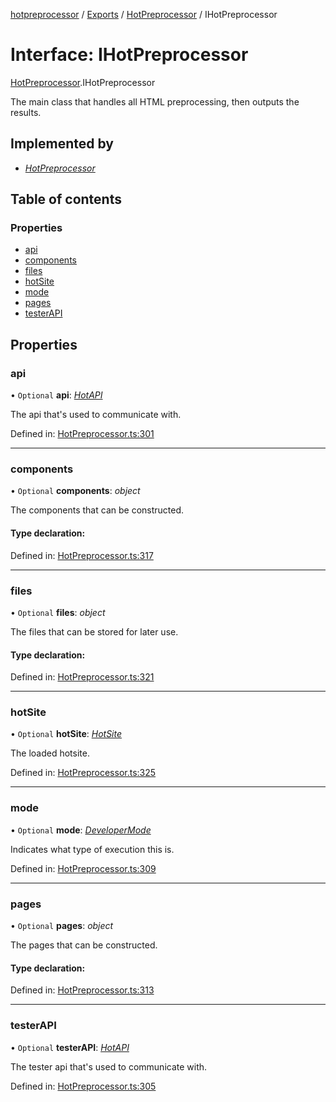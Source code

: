 [hotpreprocessor](../README.md) / [Exports](../modules.md) / [HotPreprocessor](../modules/hotpreprocessor.md) / IHotPreprocessor

# Interface: IHotPreprocessor

[HotPreprocessor](../modules/hotpreprocessor.md).IHotPreprocessor

The main class that handles all HTML preprocessing, then outputs the
results.

## Implemented by

* [*HotPreprocessor*](../classes/hotpreprocessor.hotpreprocessor-1.md)

## Table of contents

### Properties

- [api](hotpreprocessor.ihotpreprocessor.md#api)
- [components](hotpreprocessor.ihotpreprocessor.md#components)
- [files](hotpreprocessor.ihotpreprocessor.md#files)
- [hotSite](hotpreprocessor.ihotpreprocessor.md#hotsite)
- [mode](hotpreprocessor.ihotpreprocessor.md#mode)
- [pages](hotpreprocessor.ihotpreprocessor.md#pages)
- [testerAPI](hotpreprocessor.ihotpreprocessor.md#testerapi)

## Properties

### api

• `Optional` **api**: [*HotAPI*](../classes/hotapi.hotapi-1.md)

The api that's used to communicate with.

Defined in: [HotPreprocessor.ts:301](https://github.com/OurFreeLight/HotPreprocessor/blob/75bbcd5/src/HotPreprocessor.ts#L301)

___

### components

• `Optional` **components**: *object*

The components that can be constructed.

#### Type declaration:

Defined in: [HotPreprocessor.ts:317](https://github.com/OurFreeLight/HotPreprocessor/blob/75bbcd5/src/HotPreprocessor.ts#L317)

___

### files

• `Optional` **files**: *object*

The files that can be stored for later use.

#### Type declaration:

Defined in: [HotPreprocessor.ts:321](https://github.com/OurFreeLight/HotPreprocessor/blob/75bbcd5/src/HotPreprocessor.ts#L321)

___

### hotSite

• `Optional` **hotSite**: [*HotSite*](hotpreprocessor.hotsite.md)

The loaded hotsite.

Defined in: [HotPreprocessor.ts:325](https://github.com/OurFreeLight/HotPreprocessor/blob/75bbcd5/src/HotPreprocessor.ts#L325)

___

### mode

• `Optional` **mode**: [*DeveloperMode*](../enums/hot.developermode.md)

Indicates what type of execution this is.

Defined in: [HotPreprocessor.ts:309](https://github.com/OurFreeLight/HotPreprocessor/blob/75bbcd5/src/HotPreprocessor.ts#L309)

___

### pages

• `Optional` **pages**: *object*

The pages that can be constructed.

#### Type declaration:

Defined in: [HotPreprocessor.ts:313](https://github.com/OurFreeLight/HotPreprocessor/blob/75bbcd5/src/HotPreprocessor.ts#L313)

___

### testerAPI

• `Optional` **testerAPI**: [*HotAPI*](../classes/hotapi.hotapi-1.md)

The tester api that's used to communicate with.

Defined in: [HotPreprocessor.ts:305](https://github.com/OurFreeLight/HotPreprocessor/blob/75bbcd5/src/HotPreprocessor.ts#L305)
